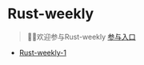 #  Rust-weekly

> 🎉🎉欢迎参与Rust-weekly [参与入口](https://github.com/rustlang-cn/rustlang-cn/blob/master/docs/weekly/Rust-weekly-next.md)

* [Rust-weekly-1](/weekly/dir/Rust-weekly-1.html)
